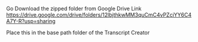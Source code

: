 Go Download the zipped folder from Google Drive Link
https://drive.google.com/drive/folders/12lbjthkwMM3quCmC4vPZciYY6C4A7Y-R?usp=sharing

Place this in the base path folder of the Transcript Creator
